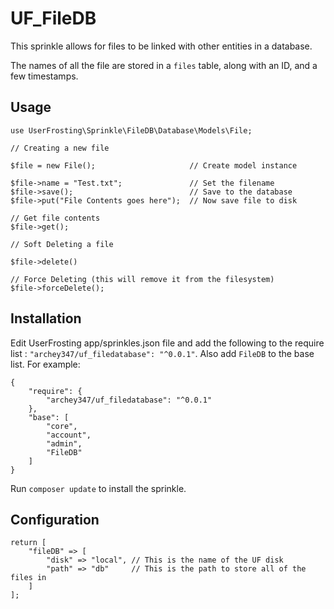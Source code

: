 # UF_FileDB

This sprinkle allows for files to be linked with other entities in a database. 

The names of all the file are stored in a `files` table, along with an ID, and a few timestamps. 

## Usage


```
use UserFrosting\Sprinkle\FileDB\Database\Models\File;

// Creating a new file

$file = new File();                     // Create model instance

$file->name = "Test.txt";               // Set the filename
$file->save();                          // Save to the database
$file->put("File Contents goes here");  // Now save file to disk

// Get file contents
$file->get();

// Soft Deleting a file

$file->delete()

// Force Deleting (this will remove it from the filesystem)
$file->forceDelete();
```
## Installation

Edit UserFrosting app/sprinkles.json file and add the following to the require list : `"archey347/uf_filedatabase": "^0.0.1"`. Also add `FileDB` to the base list. For example:
```
{
    "require": {
        "archey347/uf_filedatabase": "^0.0.1"
    },
    "base": [
        "core",
        "account",
        "admin",
        "FileDB"
    ]
}
```
Run `composer update` to install the sprinkle.


## Configuration
```
return [
    "fileDB" => [
        "disk" => "local", // This is the name of the UF disk
        "path" => "db"     // This is the path to store all of the files in
    ]
];
```

